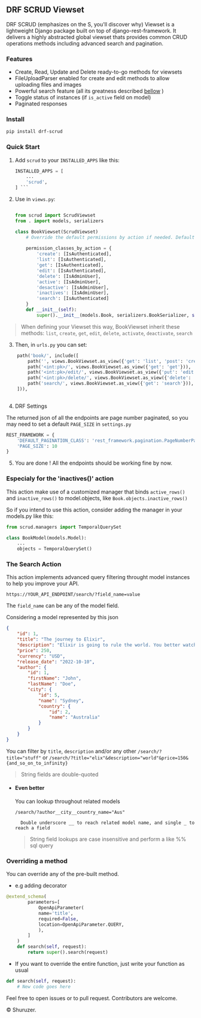 ## DRF SCRUD Viewset

DRF SCRUD (emphasizes on the S, you'll discover why) Viewset is a lightweight Django package built on top of django-rest-framework. It delivers a highly abstracted global viewset thats provides common CRUD operations methods including advanced search and pagination.

### Features

- Create, Read, Update and Delete ready-to-go methods for viewsets
- FileUploadParser enabled for create and edit methods to allow uploading files and images
- Powerful search feature (all its greatness described [bellow](#the-search-action) )
- Toggle status of instances (if ```is_active``` field on model)
- Paginated responses

### Install

```bash 
pip install drf-scrud
```
    

### Quick Start

1. Add ```scrud``` to your ```INSTALLED_APPS``` like this:
    ```python
    INSTALLED_APPS = [
        ...
        'scrud',  
    ] ```

2. Use in ```views.py```:
    ```python
    
    from scrud import ScrudViewset
    from . import models, serializers
    
    class BookViewset(ScrudViewset)
        # Override the default permissions by action if needed. Default is AllowAny for all actions.
        
        permission_classes_by_action = {
            'create': [IsAuthenticated],
            'list': [IsAuthenticated],
            'get': [IsAuthenticated],
            'edit': [IsAuthenticated],
            'delete': [IsAdminUser],
            'active': [IsAdminUser],
            'desactive': [IsAdminUser],
            'inactives': [IsAdminUser],
            'search': [IsAuthenticated]
        }
        def __init__(self):
            super().__init__(models.Book, serializers.BookSerializer, self.permission_classes_by_action)
    ```
> When defining your Viewset this way, BookViewset inherit these methods: ```list```, ```create```, ```get```, ```edit```, ```delete```, ```activate```, ```deactivate```, ```search```

3. Then, in ```urls.py``` you can set:
```python
    path('book/', include([
        path('', views.BookViewset.as_view({'get': 'list', 'post': 'create'})),
        path('<int:pk>/', views.BookViewset.as_view({'get': 'get'})),
        path('<int:pk>/edit/', views.BookViewset.as_view({'put': 'edit'})),
        path('<int:pk>/delete/', views.BookViewset.as_view({'delete': 'delete'})),
        path('search/', views.BookViewset.as_view({'get': 'search'})),
    ])),
        
```

4. DRF Settings

The returned json of all the endpoints are page number paginated, so you may need to set a default ```PAGE_SIZE``` in ```settings.py```

```python
REST_FRAMEWORK = {
    'DEFAULT_PAGINATION_CLASS': 'rest_framework.pagination.PageNumberPagination',
    'PAGE_SIZE': 10
}
```

5. You are done ! All the endpoints should be working fine by now.

### Especialy for the 'inactives()' action

This action make use of a customized manager that binds ```active_rows()``` and ```inactive_rows()``` to model.objects, like ```Book.objects.inactive_rows()```

So if you intend to use this action, consider adding the manager in your models.py like this:

```python
from scrud.managers import TemporalQuerySet

class BookModel(models.Model):
    ...
    objects = TemporalQuerySet()
```


### The Search Action
This action implements advanced query filtering throught model instances to help you improve your API.
```http
https://YOUR_API_ENDPOINT/search/?field_name=value
```
The ```field_name``` can be any of the model field. 
    
Considering a model represented by this json
```json
{
    "id": 1,
    "title": "The journey to Elixir",
    "description": "Elixir is going to rule the world. You better watch out !",
    "price": 250,
    "currency": "USD",
    "release_date": "2022-10-10",
    "author": {
        "id": 1,
        "firstName": "John",
        "lastName": "Doe",
        "city": {
            "id": 5,
            "name": "Sydney",
            "country": {
                "id": 2,
                "name": "Australia"
            }
        }
    } 
}

```
You can filter by ```title```, ```description``` and/or any other 
```/search/?title="stuff"```
or
```/search/?title="elix"&description="world"&price=150&{and_so_on_to_infinity}```


> String fields are double-quoted

- #### Even better
    You can lookup throughout related models

    ```/search/?author__city__country_name="Aus" ```
        
        Double underscore __ to reach related model name, and single _ to reach a field

    > String field lookups are case insensitive and perform a like %% sql query

### Overriding a method
You can override any of the pre-built method.

- e.g adding decorator

```python
@extend_schema(
        parameters=[
            OpenApiParameter(
            name='title',
            required=False,
            location=OpenApiParameter.QUERY,
            ),
        ]
    )
    def search(self, request):
        return super().search(request)
```

- If you want to override the entire function, just write your function as usual
```python
def search(self, request):
    # New code goes here
```

Feel free to open issues or to pull request. Contributors are welcome.

&copy; Shuruzer.